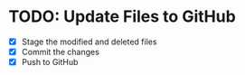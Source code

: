 # TODO: Update Files to GitHub

- [x] Stage the modified and deleted files
- [x] Commit the changes
- [x] Push to GitHub
